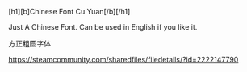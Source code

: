 ﻿[h1][b]Chinese Font Cu Yuan[/b][/h1]

Just A Chinese Font. Can be used in English if you like it.

方正粗圆字体

https://steamcommunity.com/sharedfiles/filedetails/?id=2222147790